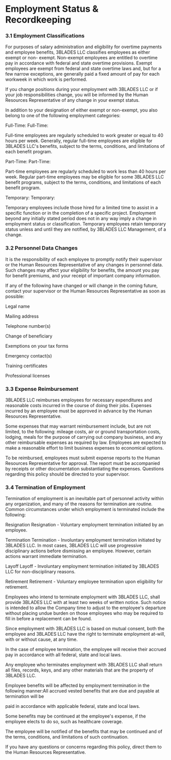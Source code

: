 # Employment Status & Recordkeeping

### 3.1 Employment Classifications

For purposes of salary administration and eligibility for overtime payments and employee benefits, 3BLADES LLC classifies employees as either exempt or non- exempt. Non-exempt employees are entitled to overtime pay in accordance with federal and state overtime provisions. Exempt employees are exempt from federal and state overtime laws and, but for a few narrow exceptions, are generally paid a fixed amount of pay for each workweek in which work is performed.

If you change positions during your employment with 3BLADES LLC or if your job responsibilities change, you will be informed by the Human Resources Representative of any change in your exempt status.

In addition to your designation of either exempt or non-exempt, you also belong to one of the following employment categories:

Full-Time: Full-Time:

Full-time employees are regularly scheduled to work greater or equal to 40 hours per week. Generally, regular full-time employees are eligible for 3BLADES LLC's benefits, subject to the terms, conditions, and limitations of each benefit program.

Part-Time: Part-Time:

Part-time employees are regularly scheduled to work less than 40 hours per week. Regular part-time employees may be eligible for some 3BLADES LLC benefit programs, subject to the terms, conditions, and limitations of each benefit program.

Temporary: Temporary:

Temporary employees include those hired for a limited time to assist in a specific function or in the completion of a specific project. Employment beyond any initially stated period does not in any way imply a change in employment status or classification. Temporary employees retain temporary status unless and until they are notified, by 3BLADES LLC Management, of a change.

### 3.2 Personnel Data Changes

It is the responsibility of each employee to promptly notify their supervisor or the Human Resources Representative of any changes in personnel data. Such changes may affect your eligibility for benefits, the amount you pay for benefit premiums, and your receipt of important company information.

If any of the following have changed or will change in the coming future, contact your supervisor or the Human Resources Representative as soon as possible:

Legal name

Mailing address

Telephone number\(s\)

Change of beneficiary

Exemptions on your tax forms

Emergency contact\(s\)

Training certificates

Professional licenses

### 3.3 Expense Reimbursement

3BLADES LLC reimburses employees for necessary expenditures and reasonable costs incurred in the course of doing their jobs. Expenses incurred by an employee must be approved in advance by the Human Resources Representative.

Some expenses that may warrant reimbursement include, but are not limited, to the following: mileage costs, air or ground transportation costs, lodging, meals for the purpose of carrying out company business, and any other reimbursable expenses as required by law. Employees are expected to make a reasonable effort to limit business expenses to economical options.

To be reimbursed, employees must submit expense reports to the Human Resources Representative for approval. The report must be accompanied by receipts or other documentation substantiating the expenses. Questions regarding this policy should be directed to your supervisor.

### 3.4 Termination of Employment

Termination of employment is an inevitable part of personnel activity within any organization, and many of the reasons for termination are routine. Common circumstances under which employment is terminated include the following:

Resignation Resignation - Voluntary employment termination initiated by an employee.

Termination Termination - Involuntary employment termination initiated by 3BLADES LLC. In most cases, 3BLADES LLC will use progressive disciplinary actions before dismissing an employee. However, certain actions warrant immediate termination.

Layoff Layoff - Involuntary employment termination initiated by 3BLADES LLC for non-disciplinary reasons.

Retirement Retirement - Voluntary employee termination upon eligibility for retirement.

Employees who intend to terminate employment with 3BLADES LLC, shall provide 3BLADES LLC with at least two weeks of written notice. Such notice is intended to allow the Company time to adjust to the employee's departure without placing undue burden on those employees who may be required to fill in before a replacement can be found.

Since employment with 3BLADES LLC is based on mutual consent, both the employee and 3BLADES LLC have the right to terminate employment at-will, with or without cause, at any time.

In the case of employee termination, the employee will receive their accrued pay in accordance with all federal, state and local laws.

Any employee who terminates employment with 3BLADES LLC shall return all files, records, keys, and any other materials that are the property of 3BLADES LLC.

Employee benefits will be affected by employment termination in the following manner:All accrued vested benefits that are due and payable at termination will be

paid in accordance with applicable federal, state and local laws.

Some benefits may be continued at the employee's expense, if the employee elects to do so, such as healthcare coverage.

The employee will be notified of the benefits that may be continued and of the terms, conditions, and limitations of such continuation.

If you have any questions or concerns regarding this policy, direct them to the Human Resources Representative.


